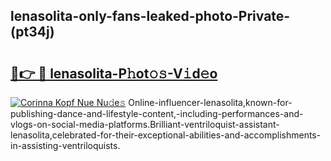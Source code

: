 ## lenasolita-only-fans​-leaked-photo​-Private-(pt34j)


# <h2><a href="https://mediaupload.pro?title=lenasolita&ref=git">🔗👉 🔴 lenasolita-P𝚑ot𝚘𝚜-V𝚒d𝚎o</a></h2>

[![Corinna Kopf Nue Nu𝚍e𝚜](https://i.imgur.com/0qMVB7G.gif)](https://mediaupload.pro?title=lenasolita&ref=git)
Online-influencer-lenasolita,known-for-publishing-dance-and-lifestyle-content,-including-performances-and-vlogs-on-social-media-platforms.Brilliant-ventriloquist-assistant-lenasolita,celebrated-for-their-exceptional-abilities-and-accomplishments-in-assisting-ventriloquists.  